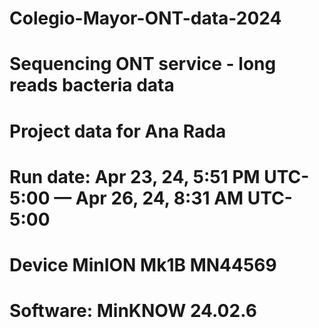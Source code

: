 # Colegio-Mayor-ONT-data-2024
# Sequencing ONT service - long reads bacteria data
# Project data for Ana Rada
# Run date: Apr 23, 24, 5:51 PM UTC-5:00 — Apr 26, 24, 8:31 AM UTC-5:00
# Device MinION Mk1B MN44569
# Software: MinKNOW 24.02.6
